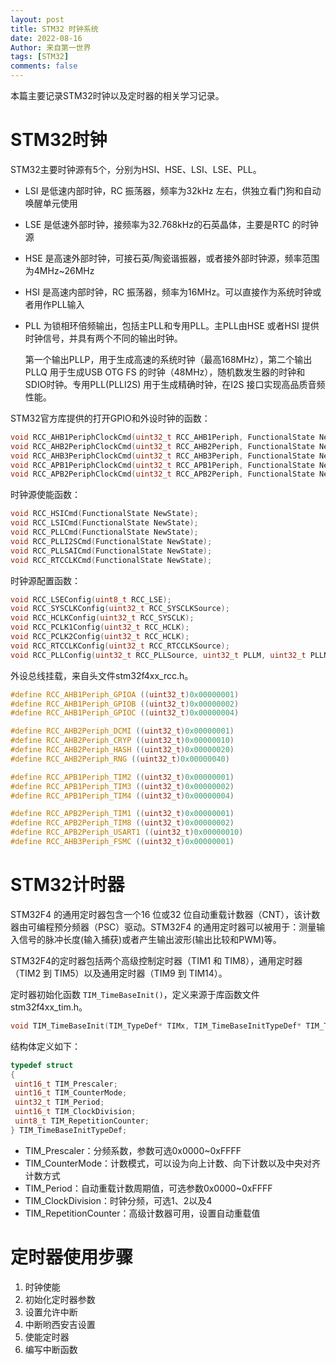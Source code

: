 ```yaml
---
layout: post
title: STM32 时钟系统
date: 2022-08-16
Author: 来自第一世界
tags: [STM32]
comments: false
---
```

本篇主要记录STM32时钟以及定时器的相关学习记录。

# STM32时钟

STM32主要时钟源有5个，分别为HSI、HSE、LSI、LSE、PLL。

* LSI 是低速内部时钟，RC 振荡器，频率为32kHz 左右，供独立看门狗和自动唤醒单元使用
* LSE 是低速外部时钟，接频率为32.768kHz的石英晶体，主要是RTC 的时钟源
* HSE 是高速外部时钟，可接石英/陶瓷谐振器，或者接外部时钟源，频率范围为4MHz~26MHz
* HSI 是高速内部时钟，RC 振荡器，频率为16MHz。可以直接作为系统时钟或者用作PLL输入
* PLL 为锁相环倍频输出，包括主PLL和专用PLL。主PLL由HSE 或者HSI 提供时钟信号，并具有两个不同的输出时钟。

  第一个输出PLLP，用于生成高速的系统时钟（最高168MHz），第二个输出PLLQ 用于生成USB OTG FS 的时钟（48MHz），随机数发生器的时钟和SDIO时钟。专用PLL(PLLI2S) 用于生成精确时钟，在I2S 接口实现高品质音频性能。


STM32官方库提供的打开GPIO和外设时钟的函数：

```c
void RCC_AHB1PeriphClockCmd(uint32_t RCC_AHB1Periph, FunctionalState NewState);
void RCC_AHB2PeriphClockCmd(uint32_t RCC_AHB2Periph, FunctionalState NewState);
void RCC_AHB3PeriphClockCmd(uint32_t RCC_AHB3Periph, FunctionalState NewState);
void RCC_APB1PeriphClockCmd(uint32_t RCC_APB1Periph, FunctionalState NewState);
void RCC_APB2PeriphClockCmd(uint32_t RCC_APB2Periph, FunctionalState NewState);
```

时钟源使能函数：

```c
void RCC_HSICmd(FunctionalState NewState);
void RCC_LSICmd(FunctionalState NewState);
void RCC_PLLCmd(FunctionalState NewState);
void RCC_PLLI2SCmd(FunctionalState NewState);
void RCC_PLLSAICmd(FunctionalState NewState);
void RCC_RTCCLKCmd(FunctionalState NewState);
```

时钟源配置函数：

```c
void RCC_LSEConfig(uint8_t RCC_LSE);
void RCC_SYSCLKConfig(uint32_t RCC_SYSCLKSource);
void RCC_HCLKConfig(uint32_t RCC_SYSCLK);
void RCC_PCLK1Config(uint32_t RCC_HCLK);
void RCC_PCLK2Config(uint32_t RCC_HCLK);
void RCC_RTCCLKConfig(uint32_t RCC_RTCCLKSource);
void RCC_PLLConfig(uint32_t RCC_PLLSource, uint32_t PLLM, uint32_t PLLN, uint32_t PLLP, uint32_t PLLQ);
```

外设总线挂载，来自头文件stm32f4xx_rcc.h。

```c
#define RCC_AHB1Periph_GPIOA ((uint32_t)0x00000001)
#define RCC_AHB1Periph_GPIOB ((uint32_t)0x00000002)
#define RCC_AHB1Periph_GPIOC ((uint32_t)0x00000004)

#define RCC_AHB2Periph_DCMI ((uint32_t)0x00000001)
#define RCC_AHB2Periph_CRYP ((uint32_t)0x00000010)
#define RCC_AHB2Periph_HASH ((uint32_t)0x00000020)
#define RCC_AHB2Periph_RNG ((uint32_t)0x00000040)

#define RCC_APB1Periph_TIM2 ((uint32_t)0x00000001)
#define RCC_APB1Periph_TIM3 ((uint32_t)0x00000002)
#define RCC_APB1Periph_TIM4 ((uint32_t)0x00000004)

#define RCC_APB2Periph_TIM1 ((uint32_t)0x00000001)
#define RCC_APB2Periph_TIM8 ((uint32_t)0x00000002)
#define RCC_APB2Periph_USART1 ((uint32_t)0x00000010)
#define RCC_AHB3Periph_FSMC ((uint32_t)0x00000001)
```


# STM32计时器

STM32F4 的通用定时器包含一个16 位或32 位自动重载计数器（CNT），该计数器由可编程预分频器（PSC）驱动。STM32F4 的通用定时器可以被用于：测量输入信号的脉冲长度(输入捕获)或者产生输出波形(输出比较和PWM)等。

STM32F4的定时器包括两个高级控制定时器（TIM1 和 TIM8），通用定时器（TIM2 到 TIM5）以及通用定时器（TIM9 到 TIM14）。

定时器初始化函数 `TIM_TimeBaseInit()`，定义来源于库函数文件stm32f4xx_tim.h。

```c
void TIM_TimeBaseInit(TIM_TypeDef* TIMx, TIM_TimeBaseInitTypeDef* TIM_TimeBaseInitStruct)
```

结构体定义如下：

```c
typedef struct
{
 uint16_t TIM_Prescaler;   
 uint16_t TIM_CounterMode;  
 uint32_t TIM_Period;  
 uint16_t TIM_ClockDivision;  
 uint8_t TIM_RepetitionCounter;  
} TIM_TimeBaseInitTypeDef;
```

* TIM_Prescaler：分频系数，参数可选0x0000~0xFFFF
* TIM_CounterMode：计数模式，可以设为向上计数、向下计数以及中央对齐计数方式
* TIM_Period：自动重载计数周期值，可选参数0x0000~0xFFFF
* TIM_ClockDivision：时钟分频，可选1、2以及4
* TIM_RepetitionCounter：高级计数器可用，设置自动重载值






# 定时器使用步骤

1. 时钟使能
2. 初始化定时器参数
3. 设置允许中断
4. 中断哟西安吉设置
5. 使能定时器
6. 编写中断函数

